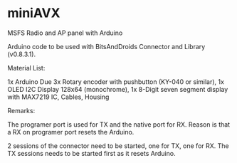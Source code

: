 # miniAVX
MSFS Radio and AP panel with Arduino

Arduino code to be used with BitsAndDroids Connector and Library (v0.8.3.1).

Material List:

1x Arduino Due
3x Rotary encoder with pushbutton (KY-040 or similar), 1x OLED I2C Display 128x64 (monochrome), 1x 8-Digit seven segment display with MAX7219 IC, Cables, Housing

Remarks:

The programer port is used for TX and the native port for RX. Reason is that a RX on programer port resets the Arduino.

2 sessions of the connector need to be started, one for TX, one for RX. The TX sessions needs to be started first as it resets Arduino.
